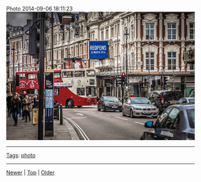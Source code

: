 <!--
title: Photo 2014-09-06 18
date: 2020-06-28T14:55:35.545Z
tags: photo
-->








Photo 2014-09-06 18:11:23
![](96803638862-0.jpg)

<!--BOTTOM-POST-NAVIGATION-->
---

[Tags](tags.md): [photo](tag-photo.md)

---

[Newer](96803637712.md) | [Top](index.md) | [Older](96882209022.md)